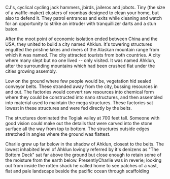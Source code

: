 CJ's, cyclical cycling jack hammers, jbirds, jaileros and jobots. Tiny (the size of a waffle-maker) clusters of roombas designed to clean your home, but also to defend it. They patrol entrances and exits while cleaning and watch for an opportunity to strike an intruder with tranquillizer darts and a stun baton. 

After the moot point of economic isolation ended between China and the USA, they united to build a city named Ahklun. It's towering structures engulfed the pristine lakes and rivers of the Alaskan mountain range from which it was named. The city attracted tourists from both countries. A city where many slept but no one lived -- only visited. It was named Ahklun, after the surrounding mountains which had been crushed flat under the cities growing assembly.

Low on the ground where few people would be, vegetation hid sealed conveyor belts. These stranded away from the city, bussing resources in and out. The factories would convert raw resources into chemical form where they could be constructed into nano structures, and then assembled into material used to maintain the mega structures. These factories sat lowest in these structures and were fed directly by the belts.

The structures dominated the Togiak valley at 700 feet tall. Someone with good vision could make out the details that were carved into the stone surface all the way from top to bottom. The structures outside edges stretched in angles where the ground was flattest. 

Charlie grew up far below in the shadow of Ahklun, closest to the belts. The lowest inhabited level of Ahklun lovingly referred by it's denizens as "The Bottom Deck" sat far above the ground but close enough to retain some of the moisture from the earth below. PresentlyCharlie was in reverie; looking out from inside the rotten shack he called home to see patches of a vast, flat and pale landscape beside the pacific ocean through scaffolding 